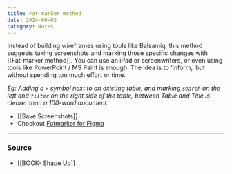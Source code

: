 ```yaml
---
title: Fat-marker method
date: 2024-06-02
category: Notes
---
```


Instead of building wireframes using tools like Balsamiq, this method suggests taking screenshots and marking those specific changes with [[Fat-marker method]]. You can use an iPad or screenwriters, or even using tools like PowerPoint / MS Paint is enough.  The idea is to 'inform,' but without spending too much effort or time. 

*Eg: Adding a `>` symbol next to an existing table, and marking `search` on the left and `filter` on the right side of the table, between Table and Title is clearer than a 100-word document.* 

- [[Save Screenshots]]
- Checkout [Fatmarker for Figma](https://www.figma.com/community/file/1319266134930460405)


--- 
### Source
- [[BOOK- Shape Up]]
